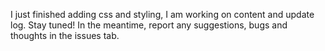 I just finished adding css and styling, I am working on content and update log. Stay tuned! In the meantime, report any suggestions, bugs and thoughts in the issues tab. 
